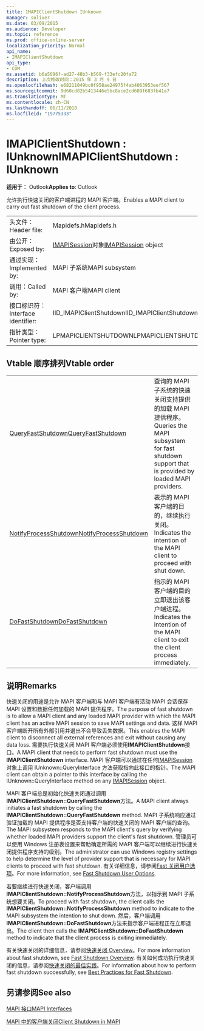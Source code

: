 ```yaml
---
title: IMAPIClientShutdown IUnknown
manager: soliver
ms.date: 03/09/2015
ms.audience: Developer
ms.topic: reference
ms.prod: office-online-server
localization_priority: Normal
api_name:
- IMAPIClientShutdown
api_type:
- COM
ms.assetid: b6a5096f-ad27-48b3-b569-f33efc20fa72
description: 上次修改时间：2015 年 3 月 9 日
ms.openlocfilehash: e68211049bc0f958ae24975f4ab4063953eef567
ms.sourcegitcommit: 9d60cd82b5413446e5bc8ace2cd689f683fb41a7
ms.translationtype: MT
ms.contentlocale: zh-CN
ms.lasthandoff: 06/11/2018
ms.locfileid: "19775333"
---
```

# <a name="imapiclientshutdown--iunknown"></a><span data-ttu-id="ce06f-103">IMAPIClientShutdown : IUnknown</span><span class="sxs-lookup"><span data-stu-id="ce06f-103">IMAPIClientShutdown : IUnknown</span></span>

  
  
<span data-ttu-id="ce06f-104">**适用于**： Outlook</span><span class="sxs-lookup"><span data-stu-id="ce06f-104">**Applies to**: Outlook</span></span> 
  
<span data-ttu-id="ce06f-105">允许执行快速关闭的客户端进程的 MAPI 客户端。</span><span class="sxs-lookup"><span data-stu-id="ce06f-105">Enables a MAPI client to carry out fast shutdown of the client process.</span></span> 
  
|||
|:-----|:-----|
|<span data-ttu-id="ce06f-106">头文件：</span><span class="sxs-lookup"><span data-stu-id="ce06f-106">Header file:</span></span>  <br/> |<span data-ttu-id="ce06f-107">Mapidefs.h</span><span class="sxs-lookup"><span data-stu-id="ce06f-107">Mapidefs.h</span></span>  <br/> |
|<span data-ttu-id="ce06f-108">由公开：</span><span class="sxs-lookup"><span data-stu-id="ce06f-108">Exposed by:</span></span>  <br/> |<span data-ttu-id="ce06f-109">[IMAPISession](imapisessioniunknown.md)对象</span><span class="sxs-lookup"><span data-stu-id="ce06f-109">[IMAPISession](imapisessioniunknown.md) object</span></span>  <br/> |
|<span data-ttu-id="ce06f-110">通过实现：</span><span class="sxs-lookup"><span data-stu-id="ce06f-110">Implemented by:</span></span>  <br/> |<span data-ttu-id="ce06f-111">MAPI 子系统</span><span class="sxs-lookup"><span data-stu-id="ce06f-111">MAPI subsystem</span></span>  <br/> |
|<span data-ttu-id="ce06f-112">调用：</span><span class="sxs-lookup"><span data-stu-id="ce06f-112">Called by:</span></span>  <br/> |<span data-ttu-id="ce06f-113">MAPI 客户端</span><span class="sxs-lookup"><span data-stu-id="ce06f-113">MAPI client</span></span>  <br/> |
|<span data-ttu-id="ce06f-114">接口标识符：</span><span class="sxs-lookup"><span data-stu-id="ce06f-114">Interface identifier:</span></span>  <br/> |<span data-ttu-id="ce06f-115">IID_IMAPIClientShutdown</span><span class="sxs-lookup"><span data-stu-id="ce06f-115">IID_IMAPIClientShutdown</span></span>  <br/> |
|<span data-ttu-id="ce06f-116">指针类型：</span><span class="sxs-lookup"><span data-stu-id="ce06f-116">Pointer type:</span></span>  <br/> |<span data-ttu-id="ce06f-117">LPMAPICLIENTSHUTDOWN</span><span class="sxs-lookup"><span data-stu-id="ce06f-117">LPMAPICLIENTSHUTDOWN</span></span>  <br/> |
   
## <a name="vtable-order"></a><span data-ttu-id="ce06f-118">Vtable 顺序排列</span><span class="sxs-lookup"><span data-stu-id="ce06f-118">Vtable order</span></span>

|||
|:-----|:-----|
|[<span data-ttu-id="ce06f-119">QueryFastShutdown</span><span class="sxs-lookup"><span data-stu-id="ce06f-119">QueryFastShutdown</span></span>](imapiclientshutdown-queryfastshutdown.md) <br/> |<span data-ttu-id="ce06f-120">查询的 MAPI 子系统的快速关闭支持提供的加载 MAPI 提供程序。</span><span class="sxs-lookup"><span data-stu-id="ce06f-120">Queries the MAPI subsystem for fast shutdown support that is provided by loaded MAPI providers.</span></span>  <br/> |
|[<span data-ttu-id="ce06f-121">NotifyProcessShutdown</span><span class="sxs-lookup"><span data-stu-id="ce06f-121">NotifyProcessShutdown</span></span>](imapiclientshutdown-notifyprocessshutdown.md) <br/> |<span data-ttu-id="ce06f-122">表示的 MAPI 客户端的目的，继续执行关闭。</span><span class="sxs-lookup"><span data-stu-id="ce06f-122">Indicates the intention of the MAPI client to proceed with shut down.</span></span>  <br/> |
|[<span data-ttu-id="ce06f-123">DoFastShutdown</span><span class="sxs-lookup"><span data-stu-id="ce06f-123">DoFastShutdown</span></span>](imapiclientshutdown-dofastshutdown.md) <br/> |<span data-ttu-id="ce06f-124">指示的 MAPI 客户端的目的立即退出该客户端进程。</span><span class="sxs-lookup"><span data-stu-id="ce06f-124">Indicates the intention of the MAPI client to exit the client process immediately.</span></span>  <br/> |
   
## <a name="remarks"></a><span data-ttu-id="ce06f-125">说明</span><span class="sxs-lookup"><span data-stu-id="ce06f-125">Remarks</span></span>

<span data-ttu-id="ce06f-126">快速关闭的用途是允许 MAPI 客户端和与 MAPI 客户端有活动 MAPI 会话保存 MAPI 设置和数据任何加载的 MAPI 提供程序。</span><span class="sxs-lookup"><span data-stu-id="ce06f-126">The purpose of fast shutdown is to allow a MAPI client and any loaded MAPI provider with which the MAPI client has an active MAPI session to save MAPI settings and data.</span></span> <span data-ttu-id="ce06f-127">这样 MAPI 客户端断开所有外部引用并退出不会导致丢失数据。</span><span class="sxs-lookup"><span data-stu-id="ce06f-127">This enables the MAPI client to disconnect all external references and exit without causing any data loss.</span></span> <span data-ttu-id="ce06f-128">需要执行快速关闭 MAPI 客户端必须使用**IMAPIClientShutdown**接口。</span><span class="sxs-lookup"><span data-stu-id="ce06f-128">A MAPI client that needs to perform fast shutdown must use the **IMAPIClientShutdown** interface.</span></span> <span data-ttu-id="ce06f-129">MAPI 客户端可以通过在任何[IMAPISession](imapisessioniunknown.md)对象上调用 IUnknown::QueryInterface 方法获取指向此接口的指针。</span><span class="sxs-lookup"><span data-stu-id="ce06f-129">The MAPI client can obtain a pointer to this interface by calling the IUnknown::QueryInterface method on any [IMAPISession](imapisessioniunknown.md) object.</span></span> 
  
<span data-ttu-id="ce06f-130">MAPI 客户端总是初始化快速关闭通过调用**IMAPIClientShutdown::QueryFastShutdown**方法。</span><span class="sxs-lookup"><span data-stu-id="ce06f-130">A MAPI client always initiates a fast shutdown by calling the **IMAPIClientShutdown::QueryFastShutdown** method.</span></span> <span data-ttu-id="ce06f-131">MAPI 子系统响应通过验证加载的 MAPI 提供程序是否支持客户端的快速关闭的 MAPI 客户端的查询。</span><span class="sxs-lookup"><span data-stu-id="ce06f-131">The MAPI subsystem responds to the MAPI client's query by verifying whether loaded MAPI providers support the client's fast shutdown.</span></span> <span data-ttu-id="ce06f-132">管理员可以使用 Windows 注册表设置来帮助确定所需的 MAPI 客户端可以继续进行快速关闭提供程序支持的级别。</span><span class="sxs-lookup"><span data-stu-id="ce06f-132">The administrator can use Windows registry settings to help determine the level of provider support that is necessary for MAPI clients to proceed with fast shutdown.</span></span> <span data-ttu-id="ce06f-133">有关详细信息，请参阅[Fast 关闭用户选项](fast-shutdown-user-options.md)。</span><span class="sxs-lookup"><span data-stu-id="ce06f-133">For more information, see [Fast Shutdown User Options](fast-shutdown-user-options.md).</span></span>
  
<span data-ttu-id="ce06f-134">若要继续进行快速关闭，客户端调用**IMAPIClientShutdown::NotifyProcessShutdown**方法，以指示到 MAPI 子系统想要关闭。</span><span class="sxs-lookup"><span data-stu-id="ce06f-134">To proceed with fast shutdown, the client calls the **IMAPIClientShutdown::NotifyProcessShutdown** method to indicate to the MAPI subsystem the intention to shut down.</span></span> <span data-ttu-id="ce06f-135">然后，客户端调用**IMAPIClientShutdown::DoFastShutdown**方法来指示客户端进程正在立即退出。</span><span class="sxs-lookup"><span data-stu-id="ce06f-135">The client then calls the **IMAPIClientShutdown::DoFastShutdown** method to indicate that the client process is exiting immediately.</span></span> 
  
<span data-ttu-id="ce06f-136">有关快速关闭的详细信息，请参阅[快速关闭 Overview](fast-shutdown-overview.md)。</span><span class="sxs-lookup"><span data-stu-id="ce06f-136">For more information about fast shutdown, see [Fast Shutdown Overview](fast-shutdown-overview.md).</span></span> <span data-ttu-id="ce06f-137">有关如何成功执行快速关闭的信息，请参阅[快速关闭的最佳实践](best-practices-for-fast-shutdown.md)。</span><span class="sxs-lookup"><span data-stu-id="ce06f-137">For information about how to perform fast shutdown successfully, see [Best Practices for Fast Shutdown](best-practices-for-fast-shutdown.md).</span></span>
  
## <a name="see-also"></a><span data-ttu-id="ce06f-138">另请参阅</span><span class="sxs-lookup"><span data-stu-id="ce06f-138">See also</span></span>



[<span data-ttu-id="ce06f-139">MAPI 接口</span><span class="sxs-lookup"><span data-stu-id="ce06f-139">MAPI Interfaces</span></span>](mapi-interfaces.md)
  
[<span data-ttu-id="ce06f-140">MAPI 中的客户端关闭</span><span class="sxs-lookup"><span data-stu-id="ce06f-140">Client Shutdown in MAPI</span></span>](client-shutdown-in-mapi.md)

